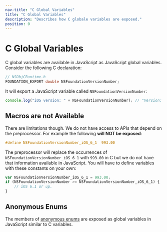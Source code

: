 ```yaml
---
nav-title: "C Global Variables"
title: "C Global Variables"
description: "Describes how C globale variables are exposed."
position: 0
---
```


# C Global Variables
C global variables are available in JavaScript as JavaScript global variables.
Consider the following C declaration:
```objective-c
// NSObjCRuntime.h
FOUNDATION_EXPORT double NSFoundationVersionNumber;
```

It will export a JavaScript variable called `NSFoundationVersionNumber`:
```javascript
console.log("iOS version: " + NSFoundationVersionNumber); // "Version: 1141.1", the version number will differ
```

## Macros are not Available
There are limitations though. We do not have access to APIs that depend on the preprocessor. For example the following **will NOT be exposed**:
```objective-c
#define NSFoundationVersionNumber_iOS_6_1  993.00
```

The preprocessor will replace the occurrences of `NSFoundationVersionNumber_iOS_6_1` with `993.00` in C but we do not have that information available in JavaScript. You will have to define variables with these constants on your own:
```javascript
var NSFoundationVersionNumber_iOS_6_1 = 993.00;
if (NSFoundationVersionNumber >= NSFoundationVersionNumber_iOS_6_1) {
    // iOS 6.1 or up.
}
```

## Anonymous Enums
The members of [anonymous enums](C-Enums.md) are exposed as global variables in JavaScript similar to C variables.
